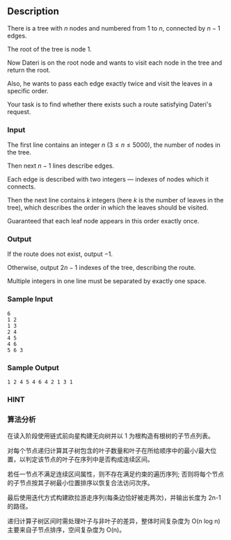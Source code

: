 ## Description

There is a tree with $n$ nodes and numbered from 1 to $n$, connected by $n-1$ edges.

The root of the tree is node 1.

Now Dateri is on the root node and wants to visit each node in the tree and return the root.

Also, he wants to pass each edge exactly twice and visit the leaves in a specific order.

Your task is to find whether there exists such a route satisfying Dateri's request.

### Input

The first line contains an integer $n$ $(3 \le n \le 5000)$, the number of nodes in the tree.

Then next $n - 1$ lines describe edges.

Each edge is described with two integers — indexes of nodes which it connects.

Then the next line contains $k$ integers (here $k$ is the number of leaves in the tree), which describes the order in which the leaves should be visited.

Guaranteed that each leaf node appears in this order exactly once.

### Output

If the route does not exist, output $-1$.

Otherwise, output $2n-1$ indexes of the tree, describing the route.

Multiple integers in one line must be separated by exactly one space.

### Sample Input

``` log
6
1 2
1 3
2 4
4 5
4 6
5 6 3
```

### Sample Output

``` log
1 2 4 5 4 6 4 2 1 3 1
```

### HINT

### 算法分析

在读入阶段使用链式前向星构建无向树并以 1 为根构造有根树的子节点列表。

对每个节点递归计算其子树包含的叶子数量和叶子在所给顺序中的最小/最大位置，以判定该节点的叶子在序列中是否构成连续区间。

若任一节点不满足连续区间属性，则不存在满足约束的遍历序列; 否则将每个节点的子节点按其子树最小位置排序以恢复合法访问次序。

最后使用迭代方式构建欧拉游走序列(每条边恰好被走两次)，并输出长度为 2n-1 的路径。

递归计算子树区间时需处理叶子与非叶子的差异，整体时间复杂度为 O(n log n) 主要来自子节点排序，空间复杂度为 O(n)。
